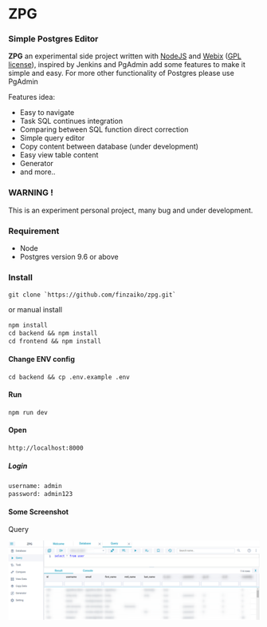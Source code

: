 # ZPG

### Simple Postgres Editor

**ZPG** an experimental side project written with [NodeJS](https://nodejs.org) and [Webix](https://webix.com) ([GPL license](https://www.npmjs.com/package/webix)), inspired by Jenkins and PgAdmin add some features to make it simple and easy.
For more other functionality of Postgres please use PgAdmin

Features idea:

- Easy to navigate
- Task SQL continues integration
- Comparing between SQL function direct correction
- Simple query editor
- Copy content between database (under development)
- Easy view table content
- Generator
- and more..

### WARNING !

This is an experiment personal project, many bug and under development.

### Requirement

- Node
- Postgres version 9.6 or above

### Install

```
git clone `https://github.com/finzaiko/zpg.git`
```

or manual install
```
npm install
cd backend && npm install
cd frontend && npm install

```

#### Change ENV config

```
cd backend && cp .env.example .env
```

#### Run

```
npm run dev
```

#### Open

```
http://localhost:8000
```

##### Login

```
username: admin
password: admin123
```

#### Some Screenshot

Query

![query](assets-demo/zpg_query.png)

